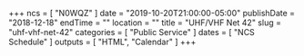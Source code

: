 +++
ncs = [ "N0WQZ" ]
date = "2019-10-20T21:00:00-05:00"
publishDate = "2018-12-18"
endTime = ""
location = ""
title = "UHF/VHF Net 42"
slug = "uhf-vhf-net-42"
categories = [ "Public Service" ]
dates = [ "NCS Schedule" ]
outputs = [ "HTML", "Calendar" ]
+++
